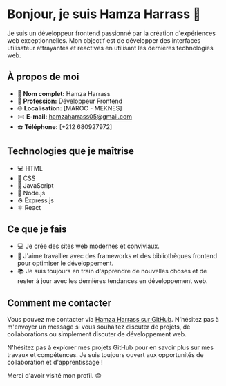# Bonjour, je suis Hamza Harrass 👋

Je suis un développeur frontend passionné par la création d'expériences web exceptionnelles. Mon objectif est de développer des interfaces utilisateur attrayantes et réactives en utilisant les dernières technologies web.

## À propos de moi

- 🌟 **Nom complet:** Hamza Harrass
- 💼 **Profession:** Développeur Frontend
- 🌐 **Localisation:** [MAROC - MEKNES]
- ✉️ **E-mail:** [hamzaharrass05@gmail.com](mailto:hamzaharrass05@gmail.com)
- ☎️ **Téléphone:** [+212 680927972]

## Technologies que je maîtrise

- 💻 HTML
- 🎨 CSS
- 🚀 JavaScript
- 📡 Node.js
- ⚙️ Express.js
- ⚛️ React

## Ce que je fais

- 💻 Je crée des sites web modernes et conviviaux.
- 🚀 J'aime travailler avec des frameworks et des bibliothèques frontend pour optimiser le développement.
- 📚 Je suis toujours en train d'apprendre de nouvelles choses et de rester à jour avec les dernières tendances en développement web.

## Comment me contacter

Vous pouvez me contacter via [Hamza Harrass sur GitHub](https://github.com/HamzaHarrass). N'hésitez pas à m'envoyer un message si vous souhaitez discuter de projets, de collaborations ou simplement discuter de développement web.

N'hésitez pas à explorer mes projets GitHub pour en savoir plus sur mes travaux et compétences. Je suis toujours ouvert aux opportunités de collaboration et d'apprentissage !

Merci d'avoir visité mon profil. 😊
